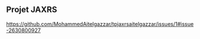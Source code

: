 ## Projet JAXRS

https://github.com/MohammedAitelgazzar/tpjaxrsaitelgazzar/issues/1#issue-2630800927
